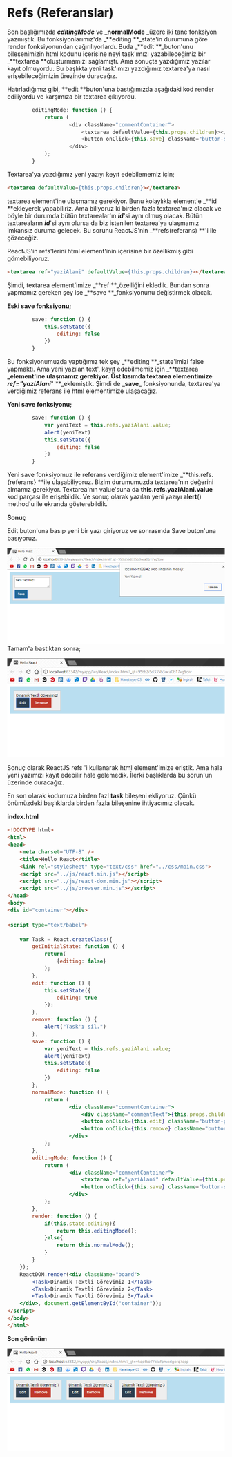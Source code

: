 # Refs \(Referanslar\)

Son başlığımızda _**editingMode**_ ve _**normalMode** _üzere iki tane fonksiyon yazmıştık. Bu fonksiyonlarımız'da _**editing **\_state'in durumuna göre render fonksiyonundan çağırılıyorlardı. Buda _**edit **_buton'unu bileşenimizin html kodunu içerisine neyi task'ımızı yazabileceğimiz bir _**textarea **oluşturmamızı sağlamıştı. Ama sonuçta yazdığımız yazılar kayıt olmuyordu. Bu başlıkta yeni task'ımızı yazdığımız textarea'ya nasıl erişebileceğimizin ürezinde duracağız.

Hatırladığımız gibi,  **edit  **buton'una bastığımızda aşağıdaki kod render ediliyordu ve karşımıza bir textarea çıkıyordu.

```js
        editingMode: function () {
            return (
                    <div className="commentContainer">
                        <textarea defaultValue={this.props.children}></textarea>
                        <button onClick={this.save} className="button-secondary">Save</button>
                    </div>
            );
        }
```

Textarea'ya yazdığımız yeni yazıyı keyıt edebilememiz için;

```html
<textarea defaultValue={this.props.children}></textarea>
```

textarea element'ine ulaşmamız gerekiyor. Bunu kolaylıkla element'e _**id **ekleyerek yapabiliriz. Ama biliyoruz ki birden fazla textarea'mız olacak ve böyle bir durumda bütün textarealar'ın _**id**_'si aynı olmuş olacak. Bütün textareaların _**id**_'si aynı olursa da biz istenilen textarea'ya ulaşmamız imkansız duruma gelecek. Bu sorunu ReactJS'nin _**refs\(referans\) **'i ile çözeceğiz.

ReactJS'in refs'lerini html element'inin içerisine bir özellikmiş gibi gömebiliyoruz.

```html
<textarea ref="yaziAlani" defaultValue={this.props.children}></textarea>
```

Şimdi, textarea element'imize _**ref **_özelliğini ekledik. Bundan sonra yapmamız gereken şey ise \_**save **\_fonksiyonunu değiştirmek olacak.

**Eski save fonksiyonu;**

```js
        save: function () {
            this.setState({
                editing: false
            })
        }
```

Bu fonksiyonumuzda yaptığımız tek şey _**editing **\_state'imizi false yapmaktı. Ama yeni yazılan text', kayıt edebilmemiz için _**textarea **_element'ine ulaşmamız gerekiyor. Üst kısımda textarea elementimize _**ref="yaziAlani**_**" **\_eklemiştik. Şimdi de _**save**\_ fonksiyonunda, textarea'ya verdiğimiz referans ile html elementimize ulaşacağız.

**Yeni save fonksiyonu;**

```js
        save: function () {
            var yeniText = this.refs.yaziAlani.value;
            alert(yeniText)
            this.setState({
                editing: false
            })
        }
```

Yeni save fonksiyomuz ile referans verdiğimiz element'imize \_**this.refs.{referans} **ile ulaşabiliyoruz. Bizim durumumuzda textarea'nın değerini almamız gerekiyor. Textarea'nın value'suna da **this.refs.yaziAlani.value**  kod parçası ile erişebildik. Ve sonuç olarak yazılan yeni yazıyı **alert**\(\) method'u ile ekranda gösterebildik.

**Sonuç**

Edit buton'una basıp yeni bir yazı giriyoruz ve sonrasında Save buton'una basıyoruz.

![](/assets/Refs.png)Tamam'a bastıktan sonra;

![](/assets/Refs2.png)

Sonuç olarak ReactJS refs 'i kullanarak html element'imize eriştik. Ama hala yeni yazımızı kayıt edebilir hale gelemedik. İlerki başlıklarda bu sorun'un üzerinde duracağız.

En son olarak kodumuza birden fazl **task** bileşeni ekliyoruz. Çünkü önümüzdeki başlıklarda birden fazla bileşenine ihtiyacımız olacak.

**index.html**

```html
<!DOCTYPE html>
<html>
<head>
    <meta charset="UTF-8" />
    <title>Hello React</title>
    <link rel="stylesheet" type="text/css" href="../css/main.css">
    <script src="../js/react.min.js"></script>
    <script src="../js/react-dom.min.js"></script>
    <script src="../js/browser.min.js"></script>
</head>
<body>
<div id="container"></div>

<script type="text/babel">

    var Task = React.createClass({
        getInitialState: function () {
            return(
                {editing: false}
            );
        },
        edit: function () {
            this.setState({
                editing: true
            });
        },
        remove: function () {
            alert("Task'ı sil.")
        },
        save: function () {
            var yeniText = this.refs.yaziAlani.value;
            alert(yeniText)
            this.setState({
                editing: false
            })
        },
        normalMode: function () {
            return (
                    <div className="commentContainer">
                        <div className="commentText">{this.props.children}</div>
                        <button onClick={this.edit} className="button-primary">Edit</button>
                        <button onClick={this.remove} className="button-danger">Remove</button>
                    </div>
            );
        },
        editingMode: function () {
            return (
                    <div className="commentContainer">
                        <textarea ref="yaziAlani" defaultValue={this.props.children}></textarea>
                        <button onClick={this.save} className="button-secondary">Save</button>
                    </div>
            );
        },
        render: function () {
            if(this.state.editing){
                return this.editingMode();
            }else{
                return this.normalMode();
            }
        }
    });
    ReactDOM.render(<div className="board">
        <Task>Dinamik Textli Görevimiz 1</Task>
        <Task>Dinamik Textli Görevimiz 2</Task>
        <Task>Dinamik Textli Görevimiz 3</Task>
    </div>, document.getElementById("container"));
</script>
</body>
</html>
```

**Son görünüm**

![](/assets/lastShot.png)

